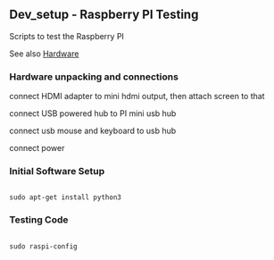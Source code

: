 ## Dev_setup - Raspberry PI Testing
Scripts to test the Raspberry PI

See also 
[Hardware](https://github.com/acutesoftware/dev_setup/blob/master/Raspberry_PI/Hardware.md)<br />


### Hardware unpacking and connections

connect HDMI adapter to mini hdmi output, then attach screen to that

connect USB powered hub to PI mini usb hub

connect usb mouse and keyboard to usb hub

connect power


### Initial Software Setup

~~~~

sudo apt-get install python3

~~~~


### Testing Code

~~~~

sudo raspi-config


~~~~